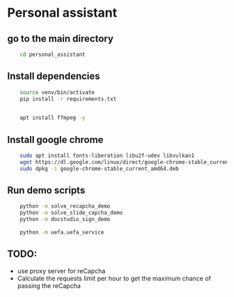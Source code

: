 # Personal assistant

## go to the main directory
```bash
    cd personal_assistant
```

## Install dependencies
```bash
    source venv/bin/activate
    pip install -r requirements.txt
    

    apt install ffmpeg -y
```

## Install google chrome
```bash
    sudo apt install fonts-liberation libu2f-udev libvulkan1
    wget https://dl.google.com/linux/direct/google-chrome-stable_current_amd64.deb    
    sudo dpkg -i google-chrome-stable_current_amd64.deb

```

## Run demo scripts
```bash
    python -m solve_recapcha_demo
    python -m solve_slide_capcha_demo
    python -m docstudio_sign_demo
    
    python -m uefa.uefa_service
```

## TODO:
* use proxy server for reCapcha
* Calculate the requests limit per hour to get the maximum chance of passing the reCapcha



